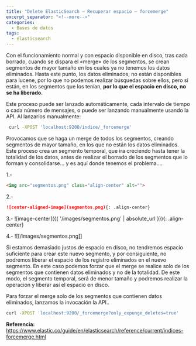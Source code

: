 ```yaml
---
title: "Delete ElasticSearch – Recuperar espacio – forcemerge"
excerpt_separator: "<!--more-->"
categories:
  - Bases de datos
tags:
  - elasticsearch
---
```


Con el funcionamiento normal y con espacio disponible en disco, tras cada borrado, cuando se dispara el «merge» de los segmentos, se crean segmentos de mayor tamaño en los cuales ya no tenemos los datos eliminados.
Hasta este punto, los datos eliminados, no están disponibles para lucene, por lo que no podemos realizar búsquedas sobre ellos, pero sí están, en los segmentos que los tenían, **por lo que el espacio en disco, no se ha liberado.**

<!--more-->

Este proceso puede ser lanzado automáticamente, cada intervalo de tiempo o cada número de mensajes, o puede ser lanzando manualmente usando la API.
Al lanzarlos manualmente:
```bash
 curl -XPOST 'localhost:9200/indice/_forcemerge'
```
Provocamos que se haga un merge de todos los segmentos, creando segmentos de mayor tamaño, en los que no están los datos eliminados.  Este proceso crea un segmento temporal, que ira creciendo hasta tener la totalidad de los datos, antes de realizar el borrado de los segmentos que lo forman y consolidarse… y es aquí donde tenemos el problema….

1.-
```html
<img src="segmentos.png" class="align-center" alt="">
```
2.-
```markdown
![center-aligned-image](segmentos.png){: .align-center}
```

3.-
![image-center]({{ '/images/segmentos.png' | absolute_url }}){: .align-center}

4.-
![[/images/segmentos.png]]


Si estamos demasiado justos de espacio en disco, no tendremos espacio suficiente para crear este nuevo segmento, y por consiguiente, no podremos liberar el espacio de los registro eliminados en el nuevo segmento.
En este caso podemos forzar que el merge se realice solo de los segmentos que contienen datos eliminados y no de la totalidad. De este modo, el segmento temporal, será de menor tamaño y podremos realizar la operación y liberar así el espacio en disco.

Para forzar el merge solo de los segmentos que contienen datos eliminados, lanzamos la invocación la API..
```bash
curl -XPOST 'localhost:9200/_forcemerge?only_expunge_deletes=true'
```

**Referencia:**
https://www.elastic.co/guide/en/elasticsearch/reference/current/indices-forcemerge.html